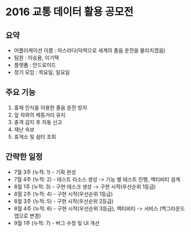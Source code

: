 # 2016 교통 데이터 활용 공모전
## 요약
* 어플리케이션 이름 : 아스라다(덕력으로 세계의 졸음 운전을 물리치겠음)
* 팀원 : 이승용, 이기택
* 플랫폼 : 안드로이드
* 정기 모임 : 목요일, 일요일

## 주요 기능
1. 홍채 인식을 이용한 졸음 운전 방지
2. 앞 차와의 제동거리 유지
3. 충격 감지 후 자동 신고
4. 재난 속보
5. 휴게소 및 쉼터 조회

## 간략한 일정
* 7월 3주 (누적: 1) - 기획 완성
* 7월 4주 (누적: 2) - 테스트 리소스 생성 -> 기능 별 테스트 진행, 액티비티 설계
* 8월 1주 (누적: 3) - 구현 테스크 생성 -> 구현 시작(우선순위 1등급)
* 8월 2주 (누적: 4) - 구현 시작(우선순위 1등급)
* 8월 3주 (누적: 5) - 구현 시작(우선순위 2등급)
* 8월 4주 (누적: 6) - 구현 시작(우선순위 3등급), 액티비티 -> 서비스 (백그라운드 앱으로 변경)
* 9월 1주 (누적: 7) - 버그 수정 및 UI 개선

